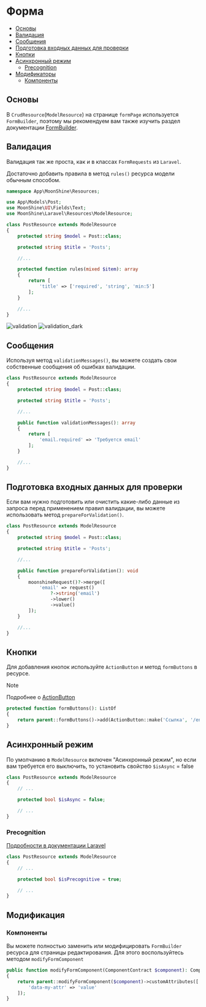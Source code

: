# Форма

  - [Основы](#basics)
  - [Валидация](#validation)
  - [Сообщения](#messages)
  - [Подготовка входных данных для проверки](#prepare)
  - [Кнопки](#buttons)
  - [Асинхронный режим](#async)
    - [Precognition](#precognitive)
  - [Модификаторы](#modifiers)
    - [Компоненты](#components)

<a name="basics"></a>
## Основы

В `CrudResource`(`ModelResource`) на страницe `formPage` используется `FormBuilder`, поэтому мы рекомендуем вам также изучить раздел документации [FormBuilder](/docs/{{version}}/components/form-builder).

<a name="validation"></a>
## Валидация

Валидация так же проста, как и в классах `FormRequests` из `Laravel`.

Достаточно добавить правила в метод `rules()` ресурса модели обычным способом.

```php
namespace App\MoonShine\Resources;

use App\Models\Post;
use MoonShine\UI\Fields\Text;
use MoonShine\Laravel\Resources\ModelResource;

class PostResource extends ModelResource
{
    protected string $model = Post::class;

    protected string $title = 'Posts';

    //...

    protected function rules(mixed $item): array
    {
        return [
            'title' => ['required', 'string', 'min:5']
        ];
    }

    //...
}
```

![validation](https://moonshine-laravel.com/screenshots/validation.png)
![validation_dark](https://moonshine-laravel.com/screenshots/validation_dark.png)

<a name="messages"></a>
## Сообщения

Используя метод `validationMessages()`, вы можете создать свои собственные сообщения об ошибках валидации.

```php
class PostResource extends ModelResource
{
    protected string $model = Post::class;

    protected string $title = 'Posts';

    //...

    public function validationMessages(): array
    {
        return [
            'email.required' => 'Требуется email'
        ];
    }

    //...
}
```

<a name="prepare"></a>
## Подготовка входных данных для проверки

Если вам нужно подготовить или очистить какие-либо данные из запроса перед применением правил валидации, вы можете использовать метод `prepareForValidation()`.

```php
class PostResource extends ModelResource
{
    protected string $model = Post::class;

    protected string $title = 'Posts';

    //...

    public function prepareForValidation(): void
    {
        moonshineRequest()?->merge([
            'email' => request()
                ?->string('email')
                ->lower()
                ->value()
        ]);
    }

    //...
}
```

<a name="buttons"></a>
## Кнопки

Для добавления кнопок используйте `ActionButton` и метод `formButtons` в ресурсе.

> [!NOTE]
> Подробнее о [ActionButton](/docs/{{version}}/components/action-button)

```php
protected function formButtons(): ListOf
{
    return parent::formButtons()->add(ActionButton::make('Ссылка', '/endpoint'));
}
```

<a name="async"></a>
## Асинхронный режим

По умолчанию в `ModelResource` включен "Асинхронный режим", но если вам требуется его выключить, то установить свойство `$isAsync` = false

```php
class PostResource extends ModelResource
{
    // ...

    protected bool $isAsync = false;

    // ...
}
```

<a name="precognitive"></a>
### Precognition

[Подробности в документации Laravel](https://laravel.com/docs/precognition)

```php
class PostResource extends ModelResource
{
    // ...

    protected bool $isPrecognitive = true;

    // ...
}
```

<a name="modify"></a>
## Модификация

<a name="components"></a>
### Компоненты

Вы можете полностью заменить или модифицировать `FormBuilder` ресурса для страницы редактирования. Для этого воспользуйтесь методом `modifyFormComponent`

```php
public function modifyFormComponent(ComponentContract $component): ComponentContract
{
    return parent::modifyFormComponent($component)->customAttributes([
        'data-my-attr' => 'value'
    ]);
}
```
